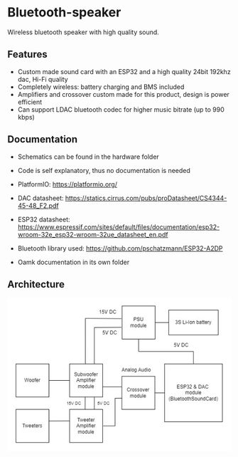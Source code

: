 # Bluetooth-speaker
Wireless bluetooth speaker with high quality sound.

## Features
- Custom made sound card with an ESP32 and a high quality 24bit 192khz dac, Hi-Fi quality
- Completely wireless: battery charging and BMS included
- Amplifiers and crossover custom made for this product, design is power efficient
- Can support LDAC bluetooth codec for higher music bitrate (up to 990 kbps)

## Documentation
- Schematics can be found in the hardware folder
- Code is self explanatory, thus no documentation is needed
- PlatformIO: https://platformio.org/
- DAC datasheet: https://statics.cirrus.com/pubs/proDatasheet/CS4344-45-48_F2.pdf
- ESP32 datasheet: https://www.espressif.com/sites/default/files/documentation/esp32-wroom-32e_esp32-wroom-32ue_datasheet_en.pdf
- Bluetooth library used: https://github.com/pschatzmann/ESP32-A2DP

- Oamk documentation in its own folder

## Architecture

![architecture](doc/architecture.jpg)  
